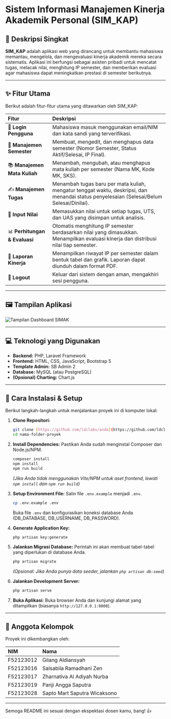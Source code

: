 # Sistem Informasi Manajemen Kinerja Akademik Personal (SIM_KAP) 

## 📜 Deskripsi Singkat

**SIM_KAP** adalah aplikasi web yang dirancang untuk membantu mahasiswa memantau, mengelola, dan mengevaluasi kinerja akademik mereka secara sistematis. Aplikasi ini berfungsi sebagai asisten pribadi untuk mencatat tugas, melacak nilai, menghitung IP semester, dan memberikan evaluasi agar mahasiswa dapat meningkatkan prestasi di semester berikutnya.

---

## ✨ Fitur Utama

Berikut adalah fitur-fitur utama yang ditawarkan oleh SIM_KAP:

| Fitur                   | Deskripsi                                                                                                                               |
| :---------------------- | :-------------------------------------------------------------------------------------------------------------------------------------- |
| 👤 **Login Pengguna** | Mahasiswa masuk menggunakan email/NIM dan kata sandi yang terverifikasi.                                                                  |
| 📅 **Manajemen Semester** | Membuat, mengedit, dan menghapus data semester (Nomor Semester, Status Aktif/Selesai, IP Final).                                          |
| 📚 **Manajemen Mata Kuliah**| Menambah, mengubah, atau menghapus mata kuliah per semester (Nama MK, Kode MK, SKS).                                                    |
| ✍️ **Manajemen Tugas** | Menambah tugas baru per mata kuliah, mengatur tenggat waktu, deskripsi, dan menandai status penyelesaian (Selesai/Belum Selesai/Dinilai). |
| 💯 **Input Nilai** | Memasukkan nilai untuk setiap tugas, UTS, dan UAS yang disimpan untuk analisis.                                                          |
| 📊 **Perhitungan & Evaluasi** | Otomatis menghitung IP semester berdasarkan nilai yang dimasukkan. Menampilkan evaluasi kinerja dan distribusi nilai tiap semester.    |
| 📄 **Laporan Kinerja** | Menampilkan riwayat IP per semester dalam bentuk tabel dan grafik. Laporan dapat diunduh dalam format PDF.                             |
| 🚪 **Logout** | Keluar dari sistem dengan aman, mengakhiri sesi pengguna.                                                                                |

---

## 🖼️ Tampilan Aplikasi

![Tampilan Dashboard SIMAK](https://github.com/Saptomart12/Penjaminan-Mutu-Sistem-Informasi_SI-A_Kelompok-3/blob/edca3cca40ad140338061540e08dac5487ba5e87/public/assets/images/dashboard-simak.png)

---

## 💻 Teknologi yang Digunakan

* **Backend:** PHP, Laravel Framework
* **Frontend:** HTML, CSS, JavaScript, Bootstrap 5
* **Template Admin:** SB Admin 2
* **Database:** MySQL (atau PostgreSQL)
* **(Opsional) Charting:** Chart.js

---

## 🚀 Cara Instalasi & Setup

Berikut langkah-langkah untuk menjalankan proyek ini di komputer lokal:

1.  **Clone Repositori:**
    ```bash
    git clone [https://github.com/ldclabs/anda](https://github.com/ldclabs/anda)
    cd nama-folder-proyek 
    ```

2.  **Install Dependencies:**
    Pastikan Anda sudah menginstal Composer dan Node.js/NPM.
    ```bash
    composer install
    npm install 
    npm run build 
    ```
    *(Jika Anda tidak menggunakan Vite/NPM untuk aset frontend, lewati `npm install` dan `npm run build`)*

3.  **Setup Environment File:**
    Salin file `.env.example` menjadi `.env`.
    ```bash
    cp .env.example .env
    ```
    Buka file `.env` dan konfigurasikan koneksi database Anda (DB_DATABASE, DB_USERNAME, DB_PASSWORD).

4.  **Generate Application Key:**
    ```bash
    php artisan key:generate
    ```

5.  **Jalankan Migrasi Database:**
    Perintah ini akan membuat tabel-tabel yang diperlukan di database Anda.
    ```bash
    php artisan migrate
    ```
    *(Opsional: Jika Anda punya data *seeder*, jalankan `php artisan db:seed`)*

6.  **Jalankan Development Server:**
    ```bash
    php artisan serve
    ```

7.  **Buka Aplikasi:**
    Buka browser Anda dan kunjungi alamat yang ditampilkan (biasanya `http://127.0.0.1:8000`).

---

## 👥 Anggota Kelompok

Proyek ini dikembangkan oleh:

| NIM       | Nama                             |
| :-------- | :------------------------------- |
| F52123012 | Gilang Aldiansyah                |
| F52123016 | Salsabila Ramadhani Zen          |
| F52123017 | Zharnativa Al Adiyah Nurba       |
| F52123019 | Panji Angga Saputra              |
| F52123028 | Sapto Mart Saputra Wicaksono     |

---

Semoga README ini sesuai dengan ekspektasi dosen kamu, bang! 👍
